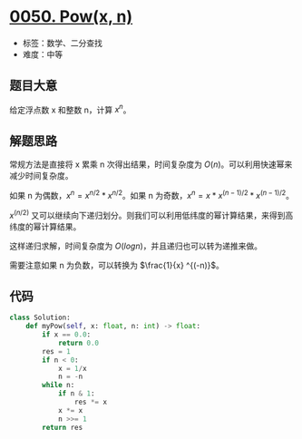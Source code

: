 # [0050. Pow(x, n)](https://leetcode-cn.com/problems/powx-n/)

- 标签：数学、二分查找
- 难度：中等

## 题目大意

给定浮点数 x 和整数 n，计算 $x^n$。

## 解题思路

常规方法是直接将 x 累乘 n 次得出结果，时间复杂度为 $O(n)$。可以利用快速幂来减少时间复杂度。

如果 n 为偶数，$x^n = x^{n/2} * x^{n/2}$。如果 n 为奇数，$x^n = x * x^{(n-1)/2} * x^{(n-1)/2}$。

$x^(n/2)$ 又可以继续向下递归划分。则我们可以利用低纬度的幂计算结果，来得到高纬度的幂计算结果。

这样递归求解，时间复杂度为 $O(logn)$，并且递归也可以转为递推来做。

需要注意如果 n 为负数，可以转换为 $\frac{1}{x} ^{(-n)}$。

## 代码

```Python
class Solution:
    def myPow(self, x: float, n: int) -> float:
        if x == 0.0:
            return 0.0
        res = 1
        if n < 0:
            x = 1/x
            n = -n
        while n:
            if n & 1:
                res *= x
            x *= x
            n >>= 1
        return res
```

